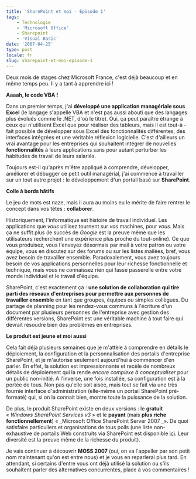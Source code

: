 ```yaml
---
title: 'SharePoint et moi - Episode 1'
tags:
    - Technologie
    - 'Microsoft Office'
    - Sharepoint
    - 'Visual Basic'
date: '2007-04-25'
type: post
locale: fr
slug: sharepoint-et-moi-episode-1
---
```


Deux mois de stages chez Microsoft France, c'est déjà beaucoup et en même temps peu. Il y a tant à apprendre ici&nbsp;!

**Aaaah, le code VBA&nbsp;!**

Dans un premier temps, j'ai **développé une application managériale sous Excel** (le langage s'appelle VBA et n'est pas aussi abouti que des langages plus évolués comme le .NET, d'où le titre). Oui, ça peut paraître étrange à ceux qui n'utilisent Excel que pour réaliser des tableurs, mais il est tout-à -fait possible de développer sous Excel des fonctionnalités différentes, des interfaces intégrées et une véritable réflexion logicielle. C'est d'ailleurs un vrai avantage pour les entreprises qui souhaitent intégrer de nouvelles **fonctionnalités** à leurs applications sans pour autant perturber les habitudes de travail de leurs salariés.

Toujours est-il qu'après m'être appliqué à comprendre, développer, améliorer et débugger ce petit outil managérial, j'ai commencé à travailler sur un tout autre projet&nbsp;: le développement d'un portail basé sur **SharePoint**.

**Colle à bords h&acirc;tifs**

Le jeu de mots est naze, mais il aura au moins eu le mérite de faire rentrer le concept dans vos têtes&nbsp;: **collaborer**.

Historiquement, l'informatique est histoire de travail individuel. Les applications que _vous_ utilisez tournent sur _vos_ machines, pour _vous_. Mais ça ne suffit plus (le succès de _Google_ est la preuve même que les utilisateurs recherchent une expérience plus proche du tout-online). Ce que vous produisez, vous l'envoyez désormais par mail à votre patron ou votre équipe, vous en discutez sur des forums ou sur les listes mailées, bref, vous avez besoin de travailler ensemble. Paradoxalement, vous avez toujours besoin de vos applications personnelles pour leur richesse fonctionnelle et technique, mais vous ne connaissez rien qui fasse passerelle entre votre monde individuel et le travail d'équipe.

SharePoint, c'est exactement ça&nbsp;: **une solution de collaboration qui tire parti des réseaux d'entreprises pour permettre aux personnes de travailler ensemble** en tant que groupes, équipes ou simples collègues. Du partage de planning pour les rendez-vous communs à l'écriture d'un document par plusieurs personnes de l'entreprise avec gestion des différentes versions, SharePoint est une véritable machine à tout faire qui devrait résoudre bien des problèmes en entreprises.

**Le produit est jeune et moi aussi**

Cela fait déjà plusieurs semaines que je m'attèle à comprendre en détails le déploiement, la configuration et la personnalisation des portails d'entreprise SharePoint, et je m'autorise seulement aujourd'hui à commencer d'en parler. En effet, la solution est impressionnante et recèle de nombreux détails de déploiement qui la rende _encore complexe à conceptualiser_ pour un public non-initié.
A l'inverse, une fois installée, sa configuration est à la portée de tous. Non pas qu'elle soit aisée, mais tout se fait via une très fournie interface d'administration (elle-même un portail SharePoint pré-formaté) qui, si on la connait bien, montre toute la puissance de la solution.

De plus, le produit SharePoint existe en deux versions&nbsp;: le **gratuit** «&nbsp;_Windows SharePoint Services v3_&nbsp;» et le **payant** (mais **plus riche fonctionnellement**) «&nbsp;_Microsoft Office SharePoint Server 2007 _». De quoi satisfaire particuliers et organisations de tous poils (une liste non-exhaustive de portails Web construits via SharePoint est disponible [ici](http://blogs.msdn.com/b/nay/archive/2007/01/04/des-sites-internet-avec-moss-2007-en-production-moss-based-internet-sites-live.aspx). Leur diversité est la preuve même de la richesse du produit).

Je vais continuer à découvrir **MOSS 2007** (oui, on va l'appeller par son petit nom maintenant qu'on est entre nous) et je vous en reparlerai plus tard. En attendant, si certains d'entre vous ont déjà utilisé la solution ou s'ils souhaitent parler des alternatives concurrentes, place à vos commentaires&nbsp;!
